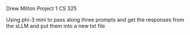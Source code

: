 Drew Milton
Project 1
CS 325

Using phi-3 mini to pass along three prompts and get the responses from the sLLM and put them into a new txt file